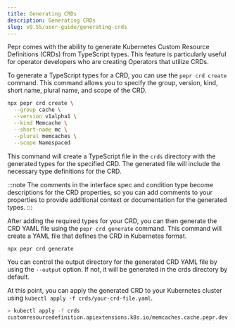 ```yaml
---
title: Generating CRDs
description: Generating CRDs
slug: v0.55/user-guide/generating-crds
---
```



Pepr comes with the ability to generate Kubernetes Custom Resource Definitions (CRDs) from TypeScript types. This feature is particularly useful for operator developers who are creating Operators that utilize CRDs.

To generate a TypeScript types for a CRD, you can use the `pepr crd create` command. This command allows you to specify the group, version, kind, short name, plural name, and scope of the CRD.

```bash
npx pepr crd create \
  --group cache \
  --version v1alpha1 \
  --kind Memcache \
  --short-name mc \
  --plural memcaches \
  --scope Namespaced
```

This command will create a TypeScript file in the `crds` directory with the generated types for the specified CRD. The generated file will include the necessary type definitions for the CRD.

:::note
The comments in the interface spec and condition type become descriptions for the CRD properties, so you can add comments to your properties to provide additional context or documentation for the generated types.
:::

After adding the required types for your CRD, you can then generate the CRD YAML file using the `pepr crd generate` command. This command will create a YAML file that defines the CRD in Kubernetes format.

```bash
npx pepr crd generate
```

You can control the output directory for the generated CRD YAML file by using the `--output` option. If not, it will be generated in the crds directory by default.

At this point, you can apply the generated CRD to your Kubernetes cluster using `kubectl apply -f crds/your-crd-file.yaml`.

```bash
> kubectl apply -f crds
customresourcedefinition.apiextensions.k8s.io/memcaches.cache.pepr.dev created
```
